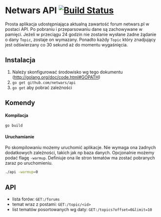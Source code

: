 Netwars API [![Build Status](https://travis-ci.org/netwars/api.svg)](https://travis-ci.org/netwars/api)
=============

Prosta aplikacja udostępniająca aktualną zawartość forum netwars.pl w postaci API. Po pobraniu i przeparsowaniu dane są zachowywane w pamięci. 
Jeżeli w przeciągu 24 godzin nie zostanie wysłane żadne żądanie o dany `Topic`, zostaje on wymazany.
Ponadto każdy `Topic` który znadjujący jest odświerzany co 30 sekund aż do momentu wygaśnięcia.

Instalacja
------------
1. Należy skonfigurować środowisko wg tego dokumentu (http://golang.org/doc/code.html#GOPATH)
2. `go get github.com/netwars/api`
3. `go get` aby pobrać zależności

Komendy
--------

#### Kompilacja
```bash
go build
```

#### Uruchamianie
Po skompilowaniu możemy uruchomić aplikacje. Nie wymaga ona żadnych dodatkowych zależności, takich jak np baza danych.
Opcjonalnie możemy podać flagę `-warmup`. Definiuje ona ile stron tematów ma zostać pobranych zaraz po uruchomieniu.

```bash
./api -warmup=0
```

API
---------
* lista forów: `GET:/forums`
* temat wraz z postami: `GET:/topic/<id>`
* list tematów posortowanych wg daty: `GET:/topics?offset=0&limit=10`